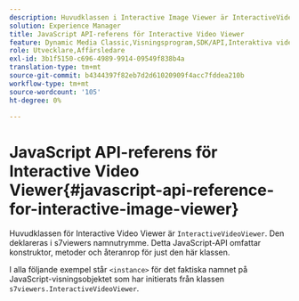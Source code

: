 ```yaml
---
description: Huvudklassen i Interactive Image Viewer är InteractiveVideoViewer. Den deklareras i s7viewers namnutrymme. Detta JavaScript-API omfattar konstruktor, metoder och återanrop för just den här klassen.
solution: Experience Manager
title: JavaScript API-referens för Interactive Video Viewer
feature: Dynamic Media Classic,Visningsprogram,SDK/API,Interaktiva videoklipp
role: Utvecklare,Affärsledare
exl-id: 3b1f5150-c696-4989-9914-09549f838b4a
translation-type: tm+mt
source-git-commit: b4344397f82eb7d2d61020909f4acc7fddea210b
workflow-type: tm+mt
source-wordcount: '105'
ht-degree: 0%

---
```


# JavaScript API-referens för Interactive Video Viewer{#javascript-api-reference-for-interactive-image-viewer}

Huvudklassen för Interactive Video Viewer är `InteractiveVideoViewer`. Den deklareras i s7viewers namnutrymme. Detta JavaScript-API omfattar konstruktor, metoder och återanrop för just den här klassen.

I alla följande exempel står `<instance>` för det faktiska namnet på JavaScript-visningsobjektet som har initierats från klassen `s7viewers.InteractiveVideoViewer`.
